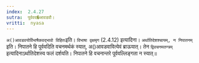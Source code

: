 ```yaml
---
index:  2.4.27
sutra:  पूर्ववद�आवडवौ।
vritti:  nyasa
---
```


`अ()आवडवयोर्विभाषैकवद्भावो विहितः`इति। `विभाषा वृक्षमृग` (2.4.12) इत्यादिना। `अर्थातिदेशश्चायम्, न निपातनम्` इति। निपातने हि पूर्ववदिति वचनमर्थकं स्यात्, अ()आवडवावित्येवं ब्राऊयात्। तेन `द्विवचनमतन्त्रम्` इत्यादिनाऽर्थातिदेशस्य फलं दर्शयति। निपातने हि वचनान्तरे पूर्ववल्लिङ्गता न स्यात्॥
